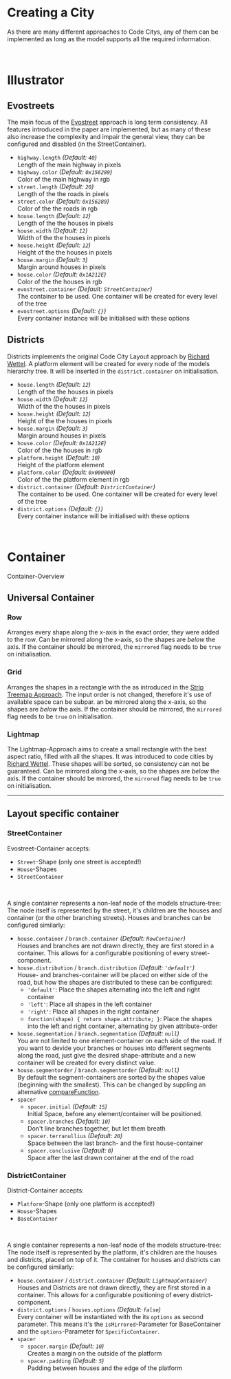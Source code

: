 # Creating a City
As there are many different approaches to Code Citys, any of them can be implemented as long as the model supports all the required information.

<br />

# Illustrator

## Evostreets
The main focus of the [Evostreet][ConsitentCitiesPaper] approach is long term consistency. All features introduced in the paper are implemented, but as many of these also increase the complexity and impair the general view, they can be configured and disabled (in the StreetContainer).

 * `highway.length` _(Default: `40`)_ <br />
    Length of the main highway in pixels
 * `highway.color` _(Default: `0x156289`)_ <br />
    Color of the main highway in rgb
 * `street.length` _(Default: `20`)_ <br />
    Length of the the roads in pixels
 * `street.color` _(Default: `0x156289`)_ <br />
    Color of the the roads in rgb
 * `house.length` _(Default: `12`)_ <br />
    Length of the the houses in pixels
 * `house.width` _(Default: `12`)_ <br />
    Width of the the houses in pixels
 * `house.height` _(Default: `12`)_ <br />
    Height of the the houses in pixels
 * `house.margin` _(Default: `3`)_ <br />
    Margin around houses in pixels
 * `house.color` _(Default: `0x1A212E`)_ <br />
    Color of the the houses in rgb
 * `evostreet.container` _(Default: `StreetContainer`)_ <br />
    The container to be used. One container will be created for every level of the tree
 * `evostreet.options` _(Default: `{}`)_ <br />
    Every container instance will be initialised with these options


## Districts
Districts implements the original Code City Layout approach by [Richard Wettel][WettelCodeCitieIO]. A platform element will be created for every node of the models hierarchy tree. It will be inserted in the `district.container` on initialisation.

 * `house.length` _(Default: `12`)_ <br />
    Length of the the houses in pixels
 * `house.width` _(Default: `12`)_ <br />
    Width of the the houses in pixels
 * `house.height` _(Default: `12`)_ <br />
    Height of the the houses in pixels
 * `house.margin` _(Default: `3`)_ <br />
    Margin around houses in pixels
 * `house.color` _(Default: `0x1A212E`)_ <br />
    Color of the the houses in rgb
 * `platform.height` _(Default: `10`)_ <br />
    Height of the platform element
 * `platform.color` _(Default: `0x000000`)_ <br />
    Color of the the platform element in rgb
 * `district.container` _(Default: `DistrictContainer`)_ <br />
    The container to be used. One container will be created for every level of the tree
 * `district.options` _(Default: `{}`)_ <br />
    Every container instance will be initialised with these options

<br />

# Container
Container-Overview

## Universal Container

### Row
Arranges every shape along the x-axis in the exact order, they were added to the row.
Can be mirrored along the x-axis, so the shapes are *below* the axis. If the container should be mirrored, the `mirrored` flag needs to be `true` on initialisation.

### Grid
Arranges the shapes in a rectangle with the as introduced in the [Strip Treemap Approach][StripTreemaps]. The input order is not changed, therefore it's use of available space can be subpar.
an be mirrored along the x-axis, so the shapes are *below* the axis. If the container should be mirrored, the `mirrored` flag needs to be `true` on initialisation.

### Lightmap
The Lightmap-Approach aims to create a small rectangle with the best aspect ratio, filled with all the shapes. It was introduced to code cities by [Richard Wettel][WettelPub]. These shapes will be sorted, so consistency can not be guaranteed.
Can be mirrored along the x-axis, so the shapes are *below* the axis. If the container should be mirrored, the `mirrored` flag needs to be `true` on initialisation.

------------------------

## Layout specific container

### StreetContainer
Evostreet-Container accepts:
 * `Street`-Shape (only one street is accepted!)
 * `House`-Shapes
 * `StreetContainer`

<br />

A single container represents a non-leaf node of the models structure-tree: The node itself is represented by the street, it's children are the houses and container (or the other branching streets). Houses and branches can be configured similarly:
 * `house.container` / `branch.container` _(Default: `RowContainer`)_ <br />
   Houses and branches are not drawn directly, they are first stored in a container. This allows for a configurable positioning of every street-component.
 * `house.distribution` / `branch.distribution` _(Default: `'default'`)_ <br />
   House- and branches-container will be placed on either side of the road, but how the shapes are distributed to these can be configured:
    * `'default'`: Place the shapes alternating into the left and right container
    * `'left'`: Place all shapes in the left container
    * `'right'`: Place all shapes in the right container
    * `function(shape) { return shape.attribute; }`: Place the shapes into the left and right container, alternating by given attribute-order
 * `house.segmentation` / `branch.segmentation` _(Default: `null`)_ <br />
   You are not limited to one element-container on each side of the road. If you want to devide your branches or houses into different segments along the road, just give the desired shape-attribute and a new container will be created for every distinct value.
 * `house.segmentorder` / `branch.segmentorder` _(Default: `null`)_ <br />
   By default the segment-containers are sorted by the shapes value (beginning with the smallest). This can be changed by suppling an alternative [compareFunction][JSCompare].
 * `spacer`
   * `spacer.initial` _(Default: `15`)_ <br />
     Initial Space, before any element/container will be positioned.
   * `spacer.branches` _(Default: `10`)_ <br />
     Don't line branches together, but let them breath
   * `spacer.terranullius` _(Default: `20`)_ <br />
     Space between the last branch- and the first house-container
   * `spacer.conclusive` _(Default: `0`)_ <br />
     Space after the last drawn container at the end of the road


### DistrictContainer
District-Container accepts:
 * `Platform`-Shape (only one platform is accepted!)
 * `House`-Shapes
 * `BaseContainer`

 <br />

 A single container represents a non-leaf node of the models structure-tree: The node itself is represented by the platform, it's children are the houses and districts, placed on top of it. The container for houses and districts can be configured similarly:
* `house.container` / `district.container` _(Default: `LightmapContainer`)_ <br />
   Houses and Districts are not drawn directly, they are first stored in a container. This allows for a configurable positioning of every district-component.
* `district.options` / `houses.options`  _(Default: `false`)_ <br />
  Every container will be instantiated with the its `options` as second parameter. This means it's the `isMirrored`-Parameter for BaseContainer and the `options`-Parameter for `SpecificContainer`.
 * `spacer`
   * `spacer.margin` _(Default: `10`)_ <br />
     Creates a margin on the outside of the platform
   * `spacer.padding` _(Default: `5`)_ <br />
     Padding between houses and the edge of the platform

<br />

[//]: #
   [ConsitentCitiesPaper]: <https://opus4.kobv.de/opus4-btu/frontdoor/index/index/docId/1681>
   [WettelCodeCitieIO]: <http://wettel.github.io/codecity.html>
   [StripTreemaps]: <http://hcil2.cs.umd.edu/trs/2001-18/2001-18.html>
   [WettelPub]: <http://wettel.github.io/publications.html>
   [JSCompare]: <http://www.w3schools.com/jsref/jsref_sort.asp>
